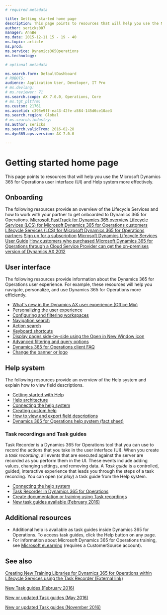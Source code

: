 ```yaml
---
# required metadata

title: Getting started home page
description: This page points to resources that will help you use the Microsoft Dynamics 365 for Operations user interface (UI) and Help system more effectively.
author: sericks007
manager: AnnBe
ms.date: 2015-12-11 15 - 19 - 40
ms.topic: article
ms.prod: 
ms.service: Dynamics365Operations
ms.technology: 

# optional metadata

ms.search.form: DefaultDashboard
# ROBOTS: 
audience: Application User, Developer, IT Pro
# ms.devlang: 
# ms.reviewer: 71
ms.search.scope: AX 7.0.0, Operations, Core
# ms.tgt_pltfrm: 
ms.custom: 21761
ms.assetid: c395e9ff-ea43-42fe-a584-145d6ce10ae3
ms.search.region: Global
# ms.search.industry: 
ms.author: sericks
ms.search.validFrom: 2016-02-28
ms.dyn365.ops.version: AX 7.0.0

---
```


# Getting started home page

This page points to resources that will help you use the Microsoft Dynamics 365 for Operations user interface (UI) and Help system more effectively.

Onboarding
----------

The following resources provide an overview of the Lifecycle Services and how to work with your partner to get onboarded to Dynamics 365 for Operations. [Microsoft FastTrack for Dynamics 365 overview](fasttrack-dynamics-365-overview.md) [Lifecycle Services (LCS) for Microsoft Dynamics 365 for Operations customers](lcs-works-lcs.md) [Lifecycle Services (LCS) for Microsoft Dynamics 365 for Operations partners](getting-started-lcs.md) [Sign up for a subscription](sign-up-preview-subscription.md) [Microsoft Dynamics Lifecycle Services User Guide](lcs-user-guide.md) [How customers who purchased Microsoft Dynamics 365 for Operations through a Cloud Service Provider can get the on-premises version of Dynamics AX 2012](csp-download-customersource.md)

## User interface
The following resources provide information about the Dynamics 365 for Operations user experience. For example, these resources will help you navigate, personalize, and use Dynamics 365 for Operations more efficiently.

-   [What's new in the Dynamics AX user experience (Office Mix)](https://mix.office.com/watch/1ohsrrpsd02e1)
-   [Personalizing the user experience](personalize-user-experience.md)
-   [Configuring and filtering workspaces](configure-filter-workspaces.md)
-   [Navigation search](navigation-search.md)
-   [Action search](https://docs.microsoft.com/en-us/dynamics365/operations/core/action-search)
-   [Keyboard shortcuts](shortcut-keys.md)
-   [Display pages side-by-side using the Open in New Window icon](display-pages-side-by-side.md)
-   [Advanced filtering and query options](advanced-filtering-query-options.md)
-   [Dynamics 365 for Operations client FAQ](client-faq.md)
-   [Change the banner or logo](http://ax.help.dynamics.com/en/wiki/change-the-banner-or-logo/)

## Help system
The following resources provide an overview of the Help system and explain how to view field descriptions.

-   [Getting started with Help](help-get-started.md)
-   [Help architecture](work-with-help.md#help-architecture)
-   [Connecting the help system](work-with-help.md#connecting-the-help-system)
-   [Creating custom help](work-with-help.md#creating-custom-help)
-   [How to view and export field descriptions](view-export-field-descriptions.md)
-   [Dynamics 365 for Operations help system (fact sheet)](https://mbs.microsoft.com/customersource/Global/AX/learning/fact-sheets/msdaxhelpsystemfactsheet)

### Task recordings and Task guides

Task Recorder is a Dynamics 365 for Operations tool that you can use to record the actions that you take in the user interface (UI). When you create a *task recording*, all events that are executed against the server are recorded as you perform them in the UI. These events include adding values, changing settings, and removing data. A *Task guide* is a controlled, guided, interactive experience that leads you through the steps of a task recording. You can open (or *play*) a task guide from the Help system.

-   [Connecting the help system](work-with-help.md#connecting-the-help-system)
-   [Task Recorder in Dynamics 365 for Operations](task-recorder.md)
-   [Create documentation or training using Task recordings](task-recorder.md)
-   [New task guides available (February 2016)](new-task-guides-available-february-2016.md)

## Additional resources
-   Additional help is available as task guides inside Dynamics 365 for Operations. To access task guides, click the Help button on any page.
-   For information about Microsoft Dynamics 365 for Operations training, see [Microsoft eLearning](https://mbspartner.microsoft.com/AX/LearningPlans) (requires a CustomerSource account).


See also
--------

[Creating New Training Libraries for Dynamics 365 for Operations within Lifecycle Services using the Task Recorder (External link)](https://docs.com/mufife/163372c6-f366-4c5a-94fa-93e2c25f878a/creating-new-training-libraries-for-dynamics-ax)

[New Task guides (February 2016)](new-task-guides-available-february-2016.md)

[New or updated Task guides (May 2016)](new-updated-task-guides-available-may-2016.md)

[New or updated Task guides (November 2016)](new-task-guides-november-2016.md)

